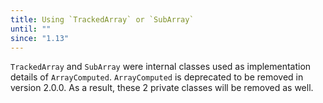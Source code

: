 ```yaml
---
title: Using `TrackedArray` or `SubArray`
until: ""
since: "1.13"
---
```



`TrackedArray` and `SubArray` were internal classes used as implementation
details of `ArrayComputed`.  `ArrayComputed` is deprecated to be removed
in version 2.0.0.  As a result, these 2 private classes will be removed as
well.